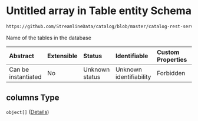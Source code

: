 # Untitled array in Table entity Schema

```txt
https://github.com/StreamlineData/catalog/blob/master/catalog-rest-service/src/main/resources/json/schema/api/data/createTable.json#/properties/columns
```

Name of the tables in the database

| Abstract            | Extensible | Status         | Identifiable            | Custom Properties | Additional Properties | Access Restrictions | Defined In                                                                   |
| :------------------ | :--------- | :------------- | :---------------------- | :---------------- | :-------------------- | :------------------ | :--------------------------------------------------------------------------- |
| Can be instantiated | No         | Unknown status | Unknown identifiability | Forbidden         | Allowed               | none                | [createTable.json*](../out/api/data/createTable.json "open original schema") |

## columns Type

`object[]` ([Details](table-definitions-column.md))
